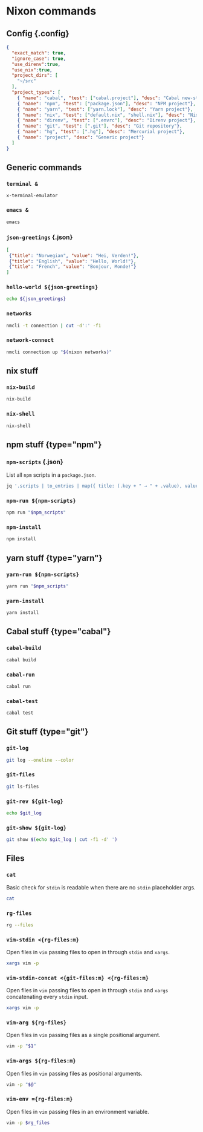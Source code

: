 # Nixon commands

## Config {.config}

```json
{
  "exact_match": true,
  "ignore_case": true,
  "use_direnv":true,
  "use_nix":true,
  "project_dirs": [
    "~/src"
  ],
  "project_types": [
    { "name": "cabal", "test": ["cabal.project"], "desc": "Cabal new-style project"},
    { "name": "npm", "test": ["package.json"], "desc": "NPM project"},
    { "name": "yarn", "test": ["yarn.lock"], "desc": "Yarn project"},
    { "name": "nix", "test": ["default.nix", "shell.nix"], "desc": "Nix project"},
    { "name": "direnv", "test": [".envrc"], "desc": "Direnv project"},
    { "name": "git", "test": [".git"], "desc": "Git repository"},
    { "name": "hg", "test": [".hg"], "desc": "Mercurial project"},
    { "name": "project", "desc": "Generic project"}
  ]
}
```

## Generic commands

### `terminal &`

```
x-terminal-emulator
```

### `emacs &`

```bash
emacs
```

### `json-greetings` {.json}

```json
[
 {"title": "Norwegian", "value": "Hei, Verden!"},
 {"title": "English", "value": "Hello, World!"},
 {"title": "French", "value": "Bonjour, Monde!"}
]
```

### `hello-world ${json-greetings}`

```bash
echo ${json_greetings}
```

### `networks`

```bash
nmcli -t connection | cut -d':' -f1
```

### `network-connect`

```bash
nmcli connection up "$(nixon networks)"
```

## nix stuff

### `nix-build`

```bash
nix-build
```

### `nix-shell`

```bash
nix-shell
```

## npm stuff {type="npm"}

### `npm-scripts` {.json}

List all `npm` scripts in a `package.json`.

```bash
jq '.scripts | to_entries | map({ title: (.key + " → " + .value), value: .key })' package.json
```

### `npm-run ${npm-scripts}`

```bash
npm run "$npm_scripts"
```

### `npm-install`

```bash
npm install
```

## yarn stuff {type="yarn"}

### `yarn-run ${npm-scripts}`

```bash
yarn run "$npm_scripts"
```

### `yarn-install`

```bash
yarn install
```

## Cabal stuff {type="cabal"}

### `cabal-build`

```bash
cabal build
```

### `cabal-run`

```bash
cabal run
```

### `cabal-test`

```bash
cabal test
```

## Git stuff {type="git"}

### `git-log`

```bash
git log --oneline --color
```

### `git-files`

```bash
git ls-files
```

### `git-rev ${git-log}`

```bash
echo $git_log
```

### `git-show ${git-log}`

```bash
git show $(echo $git_log | cut -f1 -d' ')
```

## Files

### `cat`

Basic check for `stdin` is readable when there are no `stdin` placeholder args.

```bash
cat
```

### `rg-files`

```bash
rg --files
```

### `vim-stdin <{rg-files:m}`

Open files in `vim` passing files to open in through `stdin` and `xargs`.

```bash
xargs vim -p
```

### `vim-stdin-concat <{git-files:m} <{rg-files:m}`

Open files in `vim` passing files to open in through `stdin` and `xargs`
concatenating every `stdin` input.

```bash
xargs vim -p
```

### `vim-arg ${rg-files}`

Open files in `vim` passing files as a single positional argument.

```bash
vim -p "$1"
```

### `vim-args ${rg-files:m}`

Open files in `vim` passing files as positional arguments.

```bash
vim -p "$@"
```

### `vim-env ={rg-files:m}`

Open files in `vim` passing files in an environment variable.

```bash
vim -p $rg_files
```
